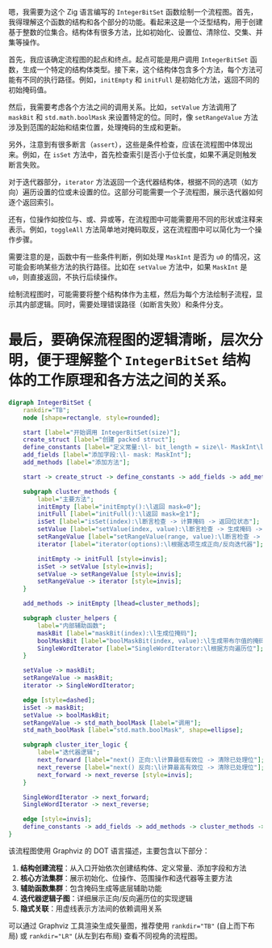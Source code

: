 嗯，我需要为这个 Zig 语言编写的 `IntegerBitSet` 函数绘制一个流程图。首先，我得理解这个函数的结构和各个部分的功能。看起来这是一个泛型结构，用于创建基于整数的位集合。结构体有很多方法，比如初始化、设置位、清除位、交集、并集等操作。

首先，我应该确定流程图的起点和终点。起点可能是用户调用 `IntegerBitSet` 函数，生成一个特定的结构体类型。接下来，这个结构体包含多个方法，每个方法可能有不同的执行路径。例如，`initEmpty` 和 `initFull` 是初始化方法，返回不同的初始掩码值。

然后，我需要考虑各个方法之间的调用关系。比如，`setValue` 方法调用了 `maskBit` 和 `std.math.boolMask` 来设置特定的位。同时，像 `setRangeValue` 方法涉及到范围的起始和结束位置，处理掩码的生成和更新。

另外，注意到有很多断言（`assert`），这些是条件检查，应该在流程图中体现出来。例如，在 `isSet` 方法中，首先检查索引是否小于位长度，如果不满足则触发断言失败。

对于迭代器部分，`iterator` 方法返回一个迭代器结构体，根据不同的选项（如方向）遍历设置的位或未设置的位。这部分可能需要一个子流程图，展示迭代器如何逐个返回索引。

还有，位操作如按位与、或、异或等，在流程图中可能需要用不同的形状或注释来表示。例如，`toggleAll` 方法简单地对掩码取反，这在流程图中可以简化为一个操作步骤。

需要注意的是，函数中有一些条件判断，例如处理 `MaskInt` 是否为 `u0` 的情况，这可能会影响某些方法的执行路径。比如在 `setValue` 方法中，如果 `MaskInt` 是 `u0`，则直接返回，不执行后续操作。

绘制流程图时，可能需要将整个结构体作为主框，然后为每个方法绘制子流程，显示其内部逻辑。同时，需要处理错误路径（如断言失败）和条件分支。

最后，要确保流程图的逻辑清晰，层次分明，便于理解整个 `IntegerBitSet` 结构体的工作原理和各方法之间的关系。
================================================
```dot
digraph IntegerBitSet {
    rankdir="TB";
    node [shape=rectangle, style=rounded];

    start [label="开始调用 IntegerBitSet(size)"];
    create_struct [label="创建 packed struct"];
    define_constants [label="定义常量:\l- bit_length = size\l- MaskInt\l- ShiftInt"];
    add_fields [label="添加字段:\l- mask: MaskInt"];
    add_methods [label="添加方法"];

    start -> create_struct -> define_constants -> add_fields -> add_methods;

    subgraph cluster_methods {
        label="主要方法";
        initEmpty [label="initEmpty():\l返回 mask=0"];
        initFull [label="initFull():\l返回 mask=全1"];
        isSet [label="isSet(index):\l断言检查 -> 计算掩码 -> 返回位状态"];
        setValue [label="setValue(index, value):\l断言检查 -> 生成掩码 -> 更新mask"];
        setRangeValue [label="setRangeValue(range, value):\l断言检查 -> 生成范围掩码 -> 更新mask"];
        iterator [label="iterator(options):\l根据选项生成正向/反向迭代器"];

        initEmpty -> initFull [style=invis];
        isSet -> setValue [style=invis];
        setValue -> setRangeValue [style=invis];
        setRangeValue -> iterator [style=invis];
    }

    add_methods -> initEmpty [lhead=cluster_methods];

    subgraph cluster_helpers {
        label="内部辅助函数";
        maskBit [label="maskBit(index):\l生成位掩码"];
        boolMaskBit [label="boolMaskBit(index, value):\l生成带布尔值的掩码"];
        SingleWordIterator [label="SingleWordIterator:\l根据方向遍历位"];
    }

    setValue -> maskBit;
    setRangeValue -> maskBit;
    iterator -> SingleWordIterator;

    edge [style=dashed];
    isSet -> maskBit;
    setValue -> boolMaskBit;
    setRangeValue -> std_math_boolMask [label="调用"];
    std_math_boolMask [label="std.math.boolMask", shape=ellipse];

    subgraph cluster_iter_logic {
        label="迭代器逻辑";
        next_forward [label="next() 正向:\l计算最低有效位 -> 清除已处理位"];
        next_reverse [label="next() 反向:\l计算最高有效位 -> 清除已处理位"];
        next_forward -> next_reverse [style=invis];
    }

    SingleWordIterator -> next_forward;
    SingleWordIterator -> next_reverse;

    edge [style=invis];
    define_constants -> add_fields -> add_methods -> cluster_methods -> cluster_helpers -> cluster_iter_logic;
}
``` 

该流程图使用 Graphviz 的 DOT 语言描述，主要包含以下部分：

1. **结构创建流程**：从入口开始依次创建结构体、定义常量、添加字段和方法
2. **核心方法集群**：展示初始化、位操作、范围操作和迭代器等主要方法
3. **辅助函数集群**：包含掩码生成等底层辅助功能
4. **迭代器逻辑子图**：详细展示正向/反向遍历位的实现逻辑
5. **隐式关联**：用虚线表示方法间的依赖调用关系

可以通过 Graphviz 工具渲染生成矢量图，推荐使用 `rankdir="TB"` (自上而下布局) 或 `rankdir="LR"` (从左到右布局) 查看不同视角的流程图。